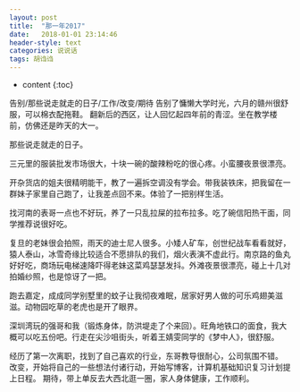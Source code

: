 ```yaml
---
layout: post
title:  "那一年2017"
date:   2018-01-01 23:14:46
header-style: text
categories: 说说话
tags: 胡诌诌
---
```

* content
{:toc}

告别/那些说走就走的日子/工作/改变/期待
告别了慵懒大学时光，六月的赣州很舒服，可以棉衣配拖鞋。
翻新后的西区，让人回忆起四年前的青涩。坐在教学楼前，仿佛还是昨天的大一。

那些说走就走的日子。

三元里的服装批发市场很大，十块一碗的酸辣粉吃的很心疼。小蛮腰夜景很漂亮。

开杂货店的姐夫很精明能干，教了一遍拆空调没有学会。带我装铁床，把我留在一群妹子家里自己跑了，让我差点回不来。体验了一把别样生活。

找河南的表哥一点也不好玩，养了一只乱拉屎的拉布拉多。吃了碗信阳热干面，同学推荐说很好吃。

复旦的老妹很会拍照，雨天的迪士尼人很多。小矮人矿车，创世纪战车看看就好，猿人泰山，冰雪奇缘比较适合不愿排队的我们，烟火表演不虚此行。南京路的鱼丸好好吃，商场玩电梯速降吓得老妹这菜鸡瑟瑟发抖。外滩夜景很漂亮，碰上十几对拍婚纱照，也是惊讶了一把。

跑去嘉定，成成同学别墅里的蚊子让我彻夜难眠，居家好男人做的可乐鸡翅美滋滋。动物园吃草的老虎也是开了眼界。

深圳湾玩的强哥和我（锻炼身体，防洪堤走了个来回）。旺角地铁口的面食，我大概可以吃五份吧。行走在尖沙咀街头，听着王婧雯同学的《梦中人》，很舒服。

经历了第一次离职，找到了自己喜欢的行业，东哥教导很耐心，公司氛围不错。
改变，开始将自己的一些想法付诸行动，开始写博客，计算机基础知识复习计划提上日程。
期待，带上单反去大西北逛一圈，家人身体健康，工作顺利。